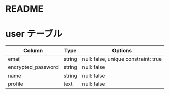 # README

# user テーブル

| Column             | Type   | Options                              |
| ------------------ | ------ | ------------------------------------ |
| email              | string | null: false, unique constraint: true |
| encrypted_password | string | null: false                          |
| name               | string | null: false                          |
| profile            | text   | null: false                          |